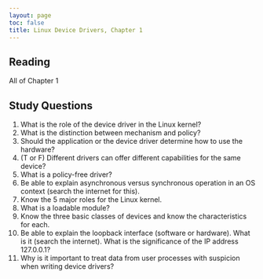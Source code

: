 ```yaml
---
layout: page
toc: false
title: Linux Device Drivers, Chapter 1
---
```


## Reading

All of Chapter 1


## Study Questions

1. What is the role of the device driver in the Linux kernel?
1. What is the distinction between mechanism and policy?
1. Should the application or the device driver determine how to use the hardware?
1. (T or F) Different drivers can offer different capabilities for the same device?
1. What is a policy-free driver?
1. Be able to explain asynchronous versus synchronous operation in an OS context (search the internet for this).
1. Know the 5 major roles for the Linux kernel.
1. What is a loadable module?
1. Know the three basic classes of devices and know the characteristics for each.
1. Be able to explain the loopback interface (software or hardware). What is it (search the internet). What is the significance of the IP address 127.0.0.1?
1. Why is it important to treat data from user processes with suspicion when writing device drivers?
